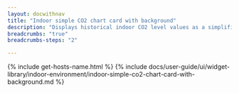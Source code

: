 ```yaml
---
layout: docwithnav
title: "Indoor simple CO2 chart card with background"
description: "Displays historical indoor CO2 level values as a simplified chart with background. Optionally may display the corresponding latest indoor CO2 level value."
breadcrumbs: "true"
breadcrumbs-steps: "2"

---
```

{% include get-hosts-name.html %}
{% include docs/user-guide/ui/widget-library/indoor-environment/indoor-simple-co2-chart-card-with-background.md %}
